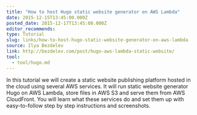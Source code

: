```yaml
---
title: "How to host Hugo static website generator on AWS Lambda"
date: 2015-12-15T13:45:00.000Z
posted_date: 2015-12-17T13:45:00.000Z
editor_recommends:
type: Tutorial
slug: links/how-to-host-hugo-static-website-generator-on-aws-lambda
source: Ilya Bezdelev
link: http://bezdelev.com/post/hugo-aws-lambda-static-website/
tool:
  - tool/hugo.md
---
```

In this tutorial we will create a static website publishing platform hosted in the cloud using several AWS services. It will run static website generator Hugo on AWS Lambda, store files in AWS S3 and serve them from AWS CloudFront. You will learn what these services do and set them up with easy-to-follow step by step instructions and screenshots.



